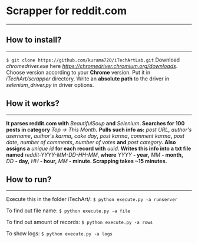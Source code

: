 # Scrapper for reddit.com

---
## How to install?

---

```$ git clone https://github.com/kurama720/iTechArtLab.git```
Download _chromedriver.exe_ here _https://chromedriver.chromium.org/downloads_. Choose version according to your
**Chrome** version.
Put it in _iTechArt/scrapper_ directory. Write an **absolute path** to the driver in _selenium_driver.py_ in driver
options.

## How it works?

---
**It parses reddit.com with** _BeautifulSoup_ **and** _Selenium_**. Searches for 100 posts in category** _Top -> This 
Month_**.** **Pulls such info as:** _post URL_**,** _author's username_**,** _author's karma_**,** _cake day_**,**
_post karma_**,** _comment karma_**,** _post date_**,** _number of comments_**,** _number of votes_ **and** _post
category_**. Also assigns a** _unique id_ **for each record with** _uuid_. **Writes this info into a txt file named** 
_reddit-YYYY-MM-DD-HH-MM_, **where** _YYYY_ **- year,** _MM_ **- month,** _DD_ **- day,** _HH_ **- hour,** _MM_ **- 
minute. Scrapping takes ~15 minutes.**

## How to run?

---
Execute this in the folder iTechArt/:
```$ python execute.py -a runserver```

To find out file name:
```$ python execute.py -a file```

To find out amount of records:
```$ python execute.py -a rows```

To show logs:
```$ python execute.py -a logs```
